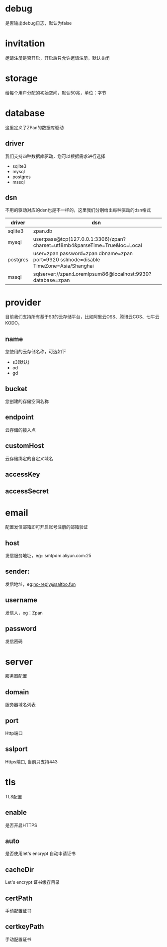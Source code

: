 # debug
是否输出debug日志，默认为false

# invitation
邀请注册是否开启，开启后只允许邀请注册，默认关闭

# storage
给每个用户分配的初始空间，默认50兆，单位：字节

# database
这里定义了ZPan的数据库驱动

## driver 
我们支持四种数据库驱动，您可以根据需求进行选择

- sqlite3
- mysql
- postgres
- mssql

## dsn
不用的驱动对应的dsn也是不一样的，这里我们分别给出每种驱动的dsn格式

|  driver   | dsn  |
|  ----  | ----  |
| sqlite3  | zpan.db |
| mysql  | user:pass@tcp(127.0.0.1:3306)/zpan?charset=utf8mb4&parseTime=True&loc=Local |
| postgres  | user=zpan password=zpan dbname=zpan port=9920 sslmode=disable TimeZone=Asia/Shanghai |
| mssql  | sqlserver://zpan:LoremIpsum86@localhost:9930?database=zpan |

# provider
目前我们支持所有基于S3的云存储平台，比如阿里云OSS、腾讯云COS、七牛云KODO。

## name
您使用的云存储名称，可选如下

- s3(默认)
- od
- gd

## bucket
您创建的存储空间名称

## endpoint
云存储的接入点

## customHost
云存储绑定的自定义域名

## accessKey

## accessSecret

# email
配置发信邮箱即可开启账号注册的邮箱验证

## host
发信服务地址，eg:: smtpdm.aliyun.com:25

## sender: 
发信地址，eg:no-reply@saltbo.fun

## username
发信人，eg：Zpan

## password
发信密码

# server
服务器配置

## domain
服务器域名列表

## port
Http端口

## sslport
Https端口, 当前只支持443

# tls
TLS配置

## enable
是否开启HTTPS

## auto
是否使用let's encrypt 自动申请证书

## cacheDir
Let's encrypt 证书缓存目录

## certPath
手动配置证书

## certkeyPath
手动配置证书